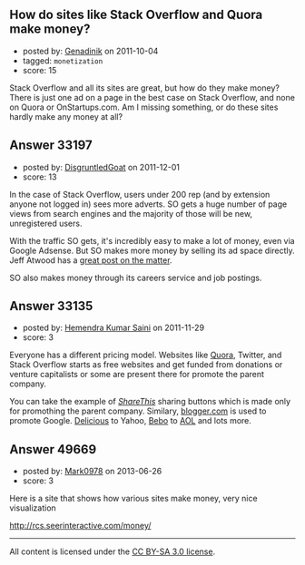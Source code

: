 ## How do sites like Stack Overflow and Quora make money?

- posted by: [Genadinik](https://stackexchange.com/users/-1/8929-genadinik) on 2011-10-04
- tagged: `monetization`
- score: 15

Stack Overflow and all its sites are great, but how do they make money? There is just one ad on a page in the best case on Stack Overflow, and none on Quora or OnStartups.com. Am I missing something, or do these sites hardly make any money at all?



## Answer 33197

- posted by: [DisgruntledGoat](https://stackexchange.com/users/-1/6019-disgruntledgoat) on 2011-12-01
- score: 13

<p>In the case of Stack Overflow, users under 200 rep (and by extension anyone not logged in) sees more adverts. SO gets a huge number of page views from search engines and the majority of those will be new, unregistered users.</p>

<p>With the traffic SO gets, it's incredibly easy to make a lot of money, even via Google Adsense. But SO makes more money by selling its ad space directly. Jeff Atwood has a <a href="http://www.codinghorror.com/blog/2007/06/how-to-advertise-on-your-blog-without-completely-selling-out.html">great post on the matter</a>.</p>

<p>SO also makes money through its careers service and job postings.</p>



## Answer 33135

- posted by: [Hemendra Kumar Saini](https://stackexchange.com/users/-1/14742-hemendra-kumar-saini) on 2011-11-29
- score: 3

<p>Everyone has a different pricing model. Websites like <a href="http://en.wikipedia.org/wiki/Quora" rel="nofollow">Quora</a>, Twitter, and Stack&nbsp;Overflow starts as free websites and get funded from donations or venture capitalists or some are present there for promote the parent company.</p>

<p>You can take the example of <em><a href="http://en.wikipedia.org/wiki/ShareThis" rel="nofollow">ShareThis</a></em> sharing buttons which is made only for promothing the parent company. Similary, <a href="http://en.wikipedia.org/wiki/Blogger_%28service%29" rel="nofollow">blogger.com</a> is used to promote Google. <a href="http://en.wikipedia.org/wiki/Delicious_%28website%29" rel="nofollow">Delicious</a> to Yahoo, <a href="http://en.wikipedia.org/wiki/Bebo" rel="nofollow">Bebo</a> to <a href="http://en.wikipedia.org/wiki/AOL" rel="nofollow">AOL</a> and lots more. </p>



## Answer 49669

- posted by: [Mark0978](https://stackexchange.com/users/-1/10006-mark0978) on 2013-06-26
- score: 3

Here is a site that shows how various sites make money, very nice visualization

http://rcs.seerinteractive.com/money/



---

All content is licensed under the [CC BY-SA 3.0 license](https://creativecommons.org/licenses/by-sa/3.0/).
